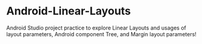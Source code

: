 # Android-Linear-Layouts

Android Studio project practice to explore Linear Layouts and usages of layout parameters, Android component Tree, and Margin layout parameters!

